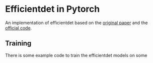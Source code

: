 # Efficientdet in Pytorch

An implementation of efficientdet based on the [original paper](https://arxiv.org/abs/1911.09070)
and the [official code](https://github.com/google/automl/tree/master/efficientdet). 


## Training

There is some example code to train the efficientdet models
on some 